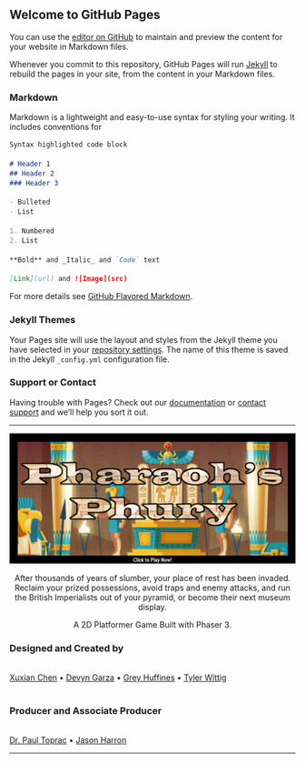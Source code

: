 ## Welcome to GitHub Pages

You can use the [editor on GitHub](https://github.com/twit96/twit96.github.io/edit/master/index.md) to maintain and preview the content for your website in Markdown files.

Whenever you commit to this repository, GitHub Pages will run [Jekyll](https://jekyllrb.com/) to rebuild the pages in your site, from the content in your Markdown files.

### Markdown

Markdown is a lightweight and easy-to-use syntax for styling your writing. It includes conventions for

```markdown
Syntax highlighted code block

# Header 1
## Header 2
### Header 3

- Bulleted
- List

1. Numbered
2. List

**Bold** and _Italic_ and `Code` text

[Link](url) and ![Image](src)
```

For more details see [GitHub Flavored Markdown](https://guides.github.com/features/mastering-markdown/).

### Jekyll Themes

Your Pages site will use the layout and styles from the Jekyll theme you have selected in your [repository settings](https://github.com/twit96/twit96.github.io/settings). The name of this theme is saved in the Jekyll `_config.yml` configuration file.

### Support or Contact

Having trouble with Pages? Check out our [documentation](https://help.github.com/categories/github-pages-basics/) or [contact support](https://github.com/contact) and we’ll help you sort it out.  

---  

[![Pharaoh's Phury - a Phaser 3 Game](/images/titleCropped-Text.png)](https://twit96.github.io/PharaohsPhury_Phaser3/)

<p align="center">
  After thousands of years of slumber, your place of rest has been invaded. Reclaim your prized possessions, avoid traps and enemy attacks, and run the British Imperialists out of your pyramid, or become their next museum display.
</p>

<p align="center">
  A 2D Platformer Game Built with Phaser 3.
</p>

<p align="center">
  <h3>Designed and Created by</h3>
  <br />
  <a href="https://www.linkedin.com/in/xuxian-chen-81b648b5/" target="_blank">Xuxian Chen</a>
  • 
  <a href="https://www.linkedin.com/in/devyn-garza-858541160/" target="_blank">Devyn Garza</a>
  • 
  <a href="https://www.linkedin.com/in/grey-huffines-45364a137/" target="_blank">Grey Huffines</a>
  • 
  <a href="https://www.linkedin.com/in/tylerwittig/" target="_blank">Tyler Wittig</a>
  <br />
  <br />
  <h3>Producer and Associate Producer</h3> 
  <br />
  <a href="https://www.linkedin.com/in/paultoprac/" target="_blank">Dr. Paul Toprac</a> 
  • 
  <a href="https://www.linkedin.com/in/jason-harron-a5ba06b/" target="_blank">Jason Harron</a>
</p>


---
